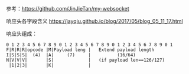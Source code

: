 参考：https://github.com/JinJieTan/my-websocket

响应头各字段含义 https://jayqiu.github.io/blog/2017/05/blog_05_11_17.html

响应头组成：
```
0 1 2 3 4 5 6 7 8 9 0 1 2 3 4 5 6 7 8 9 0 1 2 3 4 5 6 7 8 9 0 1
F|R|R|R|opcode |M|Payload leng |   Extend payload length
I|S|S|S|  (4)  |A|     (7)     |          (16/64)
N|V|V|V|       |S|             |   (if payload len==126/127)
 |1|2|3|       |K|             |
```